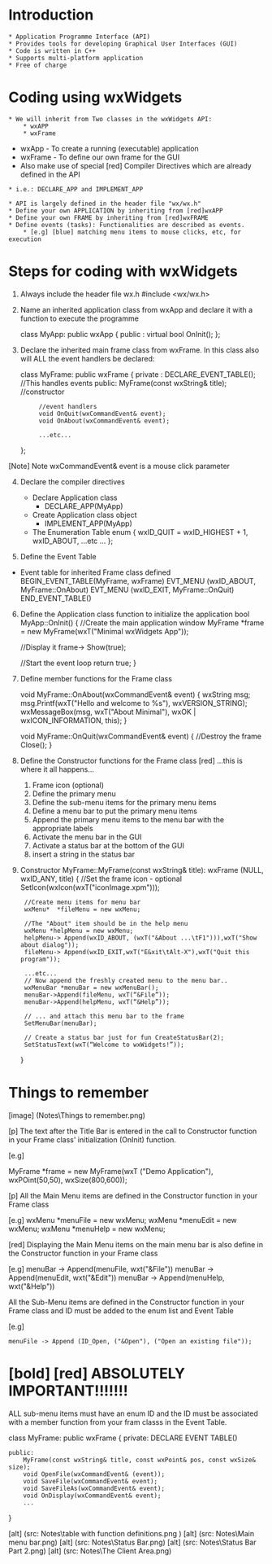 # Introduction

	* Application Programme Interface (API)
	* Provides tools for developing Graphical User Interfaces (GUI)
	* Code is written in C++
	* Supports multi-platform application
	* Free of charge 

# Coding using wxWidgets

	* We will inherit from Two classes in the wxWidgets API:
    	* wxAPP
    	* wxFrame


   *  wxApp - To create a  running (executable) application
   * wxFrame - To define our own frame for the GUI
   * Also make use of special [red] Compiler Directives which are already defined in the API

	* i.e.: DECLARE_APP and IMPLEMENT_APP

  	* API is largely defined in the header file "wx/wx.h"
  	* Define your own APPLICATION by inheriting from [red]wxAPP
  	* Define your own FRAME by inheriting from [red]wxFRAME
  	* Define events (tasks): Functionalities are described as events.
    	* [e.g] [blue] matching menu items to mouse clicks, etc, for execution


# Steps for coding with wxWidgets

1. Always include the header file wx.h
	#include <wx/wx.h>

2. Name an inherited application class from wxApp and declare it with a function to execute the programme

	class MyApp: public wxApp
	{
		public :
			virtual bool OnInit();
	};

3. Declare the inherited main frame class from wxFrame. In this class also will ALL the  event handlers be declared:

	class MyFrame: public wxFrame
	{
		private :
			DECLARE_EVENT_TABLE(); //This handles events
		public:
			MyFrame(const wxString& title); //constructor

			//event handlers
			void OnQuit(wxCommandEvent& event);
			void OnAbout(wxCommandEvent& event);

			...etc...


	};

[Note] Note wxCommandEvent& event is a mouse click parameter


4. Declare the compiler directives

      * Declare Application class
        * DECLARE_APP(MyApp)
      * Create Application class object
        * IMPLEMENT_APP(MyApp)
      * The Enumeration Table
		 enum
		 {
		wxID_QUIT = wxID_HIGHEST + 1, wxID_ABOUT, ...etc ...
		 };


5. Define the Event Table
  *	Event table for inherited Frame class defined
	BEGIN_EVENT_TABLE(MyFrame, wxFrame)
		EVT_MENU (wxID_ABOUT, MyFrame::OnAbout)
		EVT_MENU (wxID_EXIT, MyFrame::OnQuit)
	END_EVENT_TABLE()

6. Define the Application class function to initialize the application
   bool MyApp::OnInit()
   {
	//Create the main application window
	MyFrame *frame = new MyFrame(wxT("Minimal wxWidgets App"));

	//Display it
	frame-> Show(true);

	//Start the event loop
	return true;
   }

7. Define member functions for the Frame class
   
   void MyFrame::OnAbout(wxCommandEvent& event)
   {
	wxString msg;
	msg.Printf(wxT("Hello and welcome to %s"), wxVERSION_STRING);
	wxMessageBox(msg, wxT("About Minimal"), wxOK | wxICON_INFORMATION, this);
   }

	void MyFrame::OnQuit(wxCommandEvent& event)
	{
		//Destroy the frame
		Close();
	}


8. Define the Constructor functions for the Frame class [red] ...this is where it all happens...
   1. Frame icon (optional)
   2. Define the primary menu
   3. Define the sub-menu items for the primary menu items 
   4. Define a menu bar to put the primary menu items
   5. Append the primary menu items to the menu bar with the appropriate labels
   6. Activate the menu bar in the GUI
   7. Activate a status bar at the bottom of the GUI
   8. insert a string in the status bar

9. Constructor
    MyFrame::MyFrame(const wxString& title): wxFrame (NULL, wxID_ANY, title)
	{
		//Set the frame icon - optional
		SetIcon(wxIcon(wxT("iconImage.xpm")));

		//Create menu items for menu bar
		wxMenu*  *fileMenu = new wxMenu;

		//The "About" item should be in the help menu
		wxMenu *helpMenu = new wxMenu;
		helpMenu-> Append(wxID_ABOUT, (wxT("&About ...\tF1"))),wxT("Show about dialog"));
		fileMenu-> Append(wxID_EXIT,wxT("E&xit\tAlt-X"),wxT("Quit this program"));

		...etc...
		// Now append the freshly created menu to the menu bar..
		wxMenuBar *menuBar = new wxMenuBar();
		menuBar->Append(fileMenu, wxT(“&File”));
		menuBar->Append(helpMenu, wxT(“&Help”));
		
		// ... and attach this menu bar to the frame
		SetMenuBar(menuBar);
		
		// Create a status bar just for fun CreateStatusBar(2);
		SetStatusText(wxT(“Welcome to wxWidgets!”));
	} 

# 									Things to remember

[image] (Notes\Things to remember.png)

[p] The text after the Title Bar is entered in the call to Constructor function in your Frame class' initialization (OnInit) function.

[e.g]

MyFrame *frame = new MyFrame(wxT ("Demo Application"), wxPOint(50,50), wxSize(800,600));



[p] All the Main Menu items are defined in the Constructor function in your Frame class

[e.g] 
		wxMenu *menuFile = new wxMenu;
		wxMenu *menuEdit = new wxMenu;
		wxMenu *menuHelp = new wxMenu;

[red] Displaying the Main Menu items on the main menu bar is also define in the Constructor function in your Frame class

[e.g]
	menuBar -> Append(menuFile, wxt("&File"))
	menuBar -> Append(menuEdit, wxt("&Edit"))
	menuBar -> Append(menuHelp, wxt("&Help"))


All the Sub-Menu items are defined in the Constructor function in your Frame class and ID must be added to the enum list and Event Table

[e.g]

	menuFile -> Append (ID_Open, ("&Open"), ("Open an existing file"));


# [bold] [red]  			ABSOLUTELY IMPORTANT!!!!!!!

ALL sub-menu items must have an enum ID and the ID must be associated with a member function from your fram classs in the Event Table.


class MyFrame: public wxFrame
{
	private:
		DECLARE EVENT TABLE()
	
	public:
		MyFrame(const wxString& title, const wxPoint& pos, const wxSize& size);
		void OpenFile(wxCommandEvent& (event));
		void SaveFile(wxCommandEvent& event);
		void SaveFileAs(wxCommandEvent& event);
		void OnDisplay(wxCommandEvent& event);
		...
}

[alt] (src: Notes\table with function definitions.png )
[alt] (src: Notes\Main menu bar.png)
[alt] (src: Notes\Status Bar.png)
[alt] (src: Notes\Status Bar Part 2.png)
[alt] (src: Notes\The Client Area.png)


